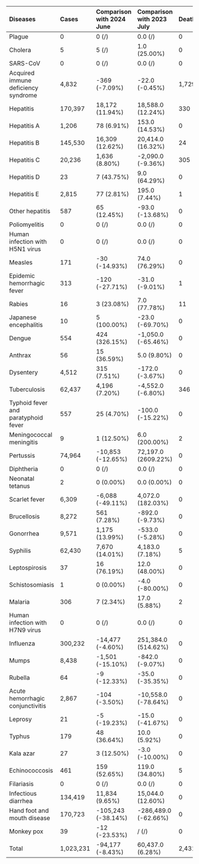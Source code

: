 | Diseases                            | Cases     | Comparison with 2024 June   | Comparison with 2023 July   | Deaths   | Comparison with 2024 June   | Comparison with 2023 July   |
|:------------------------------------|:----------|:----------------------------|:----------------------------|:---------|:----------------------------|:----------------------------|
| Plague                              | 0         | 0 (/)                       | 0.0 (/)                     | 0        | 0 (/)                       | 0.0 (/)                     |
| Cholera                             | 5         | 5 (/)                       | 1.0 (25.00%)                | 0        | 0 (/)                       | 0.0 (/)                     |
| SARS-CoV                            | 0         | 0 (/)                       | 0.0 (/)                     | 0        | 0 (/)                       | 0.0 (/)                     |
| Acquired immune deficiency syndrome | 4,832     | -369 (-7.09%)               | -22.0 (-0.45%)              | 1,729    | 49 (2.92%)                  | -20.0 (-1.14%)              |
| Hepatitis                           | 170,397   | 18,172 (11.94%)             | 18,588.0 (12.24%)           | 330      | 65 (24.53%)                 | 182.0 (122.97%)             |
| Hepatitis A                         | 1,206     | 78 (6.91%)                  | 153.0 (14.53%)              | 0        | 0 (/)                       | 0.0 (/)                     |
| Hepatitis B                         | 145,530   | 16,309 (12.62%)             | 20,414.0 (16.32%)           | 24       | 0 (0.00%)                   | -10.0 (-29.41%)             |
| Hepatitis C                         | 20,236    | 1,636 (8.80%)               | -2,090.0 (-9.36%)           | 305      | 66 (27.62%)                 | 191.0 (167.54%)             |
| Hepatitis D                         | 23        | 7 (43.75%)                  | 9.0 (64.29%)                | 0        | 0 (/)                       | 0.0 (/)                     |
| Hepatitis E                         | 2,815     | 77 (2.81%)                  | 195.0 (7.44%)               | 1        | -1 (-50.00%)                | 1.0 (/)                     |
| Other hepatitis                     | 587       | 65 (12.45%)                 | -93.0 (-13.68%)             | 0        | 0 (/)                       | 0.0 (/)                     |
| Poliomyelitis                       | 0         | 0 (/)                       | 0.0 (/)                     | 0        | 0 (/)                       | 0.0 (/)                     |
| Human infection with H5N1 virus     | 0         | 0 (/)                       | 0.0 (/)                     | 0        | 0 (/)                       | 0.0 (/)                     |
| Measles                             | 171       | -30 (-14.93%)               | 74.0 (76.29%)               | 0        | 0 (/)                       | 0.0 (/)                     |
| Epidemic hemorrhagic fever          | 313       | -120 (-27.71%)              | -31.0 (-9.01%)              | 1        | 1 (/)                       | 0.0 (0.00%)                 |
| Rabies                              | 16        | 3 (23.08%)                  | 7.0 (77.78%)                | 11       | 1 (10.00%)                  | 0.0 (0.00%)                 |
| Japanese encephalitis               | 10        | 5 (100.00%)                 | -23.0 (-69.70%)             | 0        | 0 (/)                       | 0.0 (/)                     |
| Dengue                              | 554       | 424 (326.15%)               | -1,050.0 (-65.46%)          | 0        | 0 (/)                       | 0.0 (/)                     |
| Anthrax                             | 56        | 15 (36.59%)                 | 5.0 (9.80%)                 | 0        | 0 (/)                       | -1.0 (-100.00%)             |
| Dysentery                           | 4,512     | 315 (7.51%)                 | -172.0 (-3.67%)             | 0        | 0 (/)                       | 0.0 (/)                     |
| Tuberculosis                        | 62,437    | 4,196 (7.20%)               | -4,552.0 (-6.80%)           | 346      | 55 (18.90%)                 | 16.0 (4.85%)                |
| Typhoid fever and paratyphoid fever | 557       | 25 (4.70%)                  | -100.0 (-15.22%)            | 0        | 0 (/)                       | 0.0 (/)                     |
| Meningococcal meningitis            | 9         | 1 (12.50%)                  | 6.0 (200.00%)               | 2        | 2 (/)                       | 2.0 (/)                     |
| Pertussis                           | 74,964    | -10,853 (-12.65%)           | 72,197.0 (2609.22%)         | 0        | -1 (-100.00%)               | 0.0 (/)                     |
| Diphtheria                          | 0         | 0 (/)                       | 0.0 (/)                     | 0        | 0 (/)                       | 0.0 (/)                     |
| Neonatal tetanus                    | 2         | 0 (0.00%)                   | 0.0 (0.00%)                 | 0        | 0 (/)                       | 0.0 (/)                     |
| Scarlet fever                       | 6,309     | -6,088 (-49.11%)            | 4,072.0 (182.03%)           | 0        | 0 (/)                       | 0.0 (/)                     |
| Brucellosis                         | 8,272     | 561 (7.28%)                 | -892.0 (-9.73%)             | 0        | 0 (/)                       | -1.0 (-100.00%)             |
| Gonorrhea                           | 9,571     | 1,175 (13.99%)              | -533.0 (-5.28%)             | 0        | 0 (/)                       | 0.0 (/)                     |
| Syphilis                            | 62,430    | 7,670 (14.01%)              | 4,183.0 (7.18%)             | 5        | 0 (0.00%)                   | 3.0 (150.00%)               |
| Leptospirosis                       | 37        | 16 (76.19%)                 | 12.0 (48.00%)               | 0        | 0 (/)                       | 0.0 (/)                     |
| Schistosomiasis                     | 1         | 0 (0.00%)                   | -4.0 (-80.00%)              | 0        | 0 (/)                       | 0.0 (/)                     |
| Malaria                             | 306       | 7 (2.34%)                   | 17.0 (5.88%)                | 2        | 1 (100.00%)                 | 1.0 (100.00%)               |
| Human infection with H7N9 virus     | 0         | 0 (/)                       | 0.0 (/)                     | 0        | 0 (/)                       | 0.0 (/)                     |
| Influenza                           | 300,232   | -14,477 (-4.60%)            | 251,384.0 (514.62%)         | 0        | -1 (-100.00%)               | 0.0 (/)                     |
| Mumps                               | 8,438     | -1,501 (-15.10%)            | -842.0 (-9.07%)             | 0        | 0 (/)                       | 0.0 (/)                     |
| Rubella                             | 64        | -9 (-12.33%)                | -35.0 (-35.35%)             | 0        | 0 (/)                       | 0.0 (/)                     |
| Acute hemorrhagic conjunctivitis    | 2,867     | -104 (-3.50%)               | -10,558.0 (-78.64%)         | 0        | 0 (/)                       | 0.0 (/)                     |
| Leprosy                             | 21        | -5 (-19.23%)                | -15.0 (-41.67%)             | 0        | 0 (/)                       | 0.0 (/)                     |
| Typhus                              | 179       | 48 (36.64%)                 | 10.0 (5.92%)                | 0        | 0 (/)                       | 0.0 (/)                     |
| Kala azar                           | 27        | 3 (12.50%)                  | -3.0 (-10.00%)              | 0        | 0 (/)                       | 0.0 (/)                     |
| Echinococcosis                      | 461       | 159 (52.65%)                | 119.0 (34.80%)              | 5        | 5 (/)                       | 5.0 (/)                     |
| Filariasis                          | 0         | 0 (/)                       | 0.0 (/)                     | 0        | 0 (/)                       | 0.0 (/)                     |
| Infectious diarrhea                 | 134,419   | 11,834 (9.65%)              | 15,044.0 (12.60%)           | 0        | 0 (/)                       | 0.0 (/)                     |
| Hand foot and mouth disease         | 170,723   | -105,243 (-38.14%)          | -286,489.0 (-62.66%)        | 0        | 0 (/)                       | 0.0 (/)                     |
| Monkey pox                          | 39        | -12 (-23.53%)               | / (/)                       | 0        | 0 (/)                       | / (/)                       |
| Total                               | 1,023,231 | -94,177 (-8.43%)            | 60,437.0 (6.28%)            | 2,431    | 177 (7.85%)                 | 187.0 (8.33%)               |
